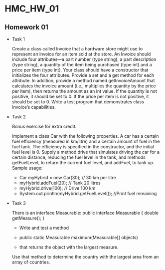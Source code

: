 # HMC_HW_01
## Homework 01
- Task 1

  Create a class called Invoice that a hardware store might use to represent an invoice for an item sold at the store. An Invoice should include four attributes—a part number (type string), a part description (type string), a quantity of the item being purchased (type int) and a price per item (type int). Your class should have a constructor that initializes the four attributes. Provide a set and a get method for each attribute. In addition, provide a method named getInvoiceAmount that calculates the invoice amount (i.e., multiplies the quantity by the price per item), then returns the amount as an int value. If the quantity is not positive, it should be set to 0. If the price per item is not positive, it should be set to 0. Write a test program that demonstrates class Invoice’s capabilities.
- Task 2

  Bonus exercise for extra credit.

  Implement a class Car with the following properties. A car has a certain fuel efficiency (measured in km/litre) and a certain amount of fuel in the fuel tank. The efficiency is specified in the constructor, and the initial fuel level is 0. Supply a method drive that simulates driving the car for a certain distance, reducing the fuel level in the tank, and methods getFuelLevel, to return the current fuel level, and addFuel, to tank up. Sample usage:
    - Car myHybrid = new Car(30); // 30 km per litre
    - myHybrid.addFuel(20); // Tank 20 litres
    - myHybrid.drive(100); // Drive 100 km
    - System.out.println(myHybrid.getFuelLevel()); //Print fuel remaining

- Task 3

  There is an interface Measurable:
  public interface Measurable {
  double getMeasure();
  }

    - Write and test a method

    - public static Measurable maximum(Measurable[] objects)

    - that returns the object with the largest measure.

  Use that method to determine the country with the largest area from an array of countries.